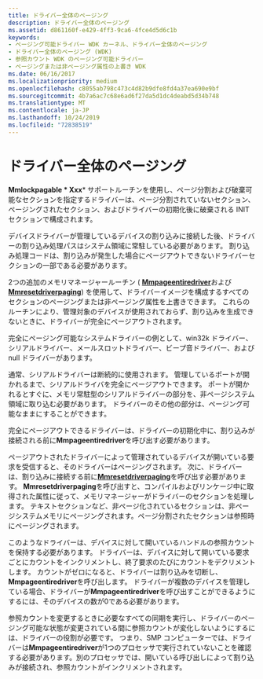 ```yaml
---
title: ドライバー全体のページング
description: ドライバー全体のページング
ms.assetid: d861160f-e429-4ff3-9ca6-4fce4d5d6c1b
keywords:
- ページング可能ドライバー WDK カーネル、ドライバー全体のページング
- ドライバー全体のページング (WDK)
- 参照カウント WDK のページング可能ドライバー
- ページングまたは非ページング属性の上書き WDK
ms.date: 06/16/2017
ms.localizationpriority: medium
ms.openlocfilehash: c8055ab798c473c4d82b9dfe8fd4a37ea690e9bf
ms.sourcegitcommit: 4b7a6ac7c68e6ad6f27da5d1dc4deabd5d34b748
ms.translationtype: MT
ms.contentlocale: ja-JP
ms.lasthandoff: 10/24/2019
ms.locfileid: "72838519"
---
```

# <a name="paging-an-entire-driver"></a>ドライバー全体のページング





**Mmlockpagable * Xxx*** サポートルーチンを使用し、ページ分割および破棄可能なセクションを指定するドライバーは、ページ分割されていないセクション、ページングされたセクション、およびドライバーの初期化後に破棄される INIT セクションで構成されます。

デバイスドライバーが管理しているデバイスの割り込みに接続した後、ドライバーの割り込み処理パスはシステム領域に常駐している必要があります。 割り込み処理コードは、割り込みが発生した場合にページアウトできないドライバーセクションの一部である必要があります。

2つの追加のメモリマネージャールーチン ( [**Mmpageentiredriver**](https://docs.microsoft.com/windows-hardware/drivers/ddi/wdm/nf-wdm-mmpageentiredriver)および[**Mmresetdriverpaging**](https://docs.microsoft.com/windows-hardware/drivers/ddi/wdm/nf-wdm-mmresetdriverpaging)) を使用して、ドライバーイメージを構成するすべてのセクションのページングまたは非ページング属性を上書きできます。 これらのルーチンにより、管理対象のデバイスが使用されておらず、割り込みを生成できないときに、ドライバーが完全にページアウトされます。

完全にページング可能なシステムドライバーの例として、win32k ドライバー、シリアルドライバー、メールスロットドライバー、ビープ音ドライバー、および null ドライバーがあります。

通常、シリアルドライバーは断続的に使用されます。 管理しているポートが開かれるまで、シリアルドライバを完全にページアウトできます。 ポートが開かれるとすぐに、メモリ常駐型のシリアルドライバーの部分を、非ページシステム領域に取り込む必要があります。 ドライバーのその他の部分は、ページング可能なままにすることができます。

完全にページアウトできるドライバーは、ドライバーの初期化中に、割り込みが接続される前に**Mmpageentiredriver**を呼び出す必要があります。

ページアウトされたドライバーによって管理されているデバイスが開いている要求を受信すると、そのドライバーはページングされます。 次に、ドライバーは、割り込みに接続する前に[**Mmresetdriverpaging**](https://docs.microsoft.com/windows-hardware/drivers/ddi/wdm/nf-wdm-mmresetdriverpaging)を呼び出す必要があります。 **Mmresetdriverpaging**を呼び出すと、コンパイルおよびリンケージ中に取得された属性に従って、メモリマネージャーがドライバーのセクションを処理します。 テキストセクションなど、非ページ化されているセクションは、非ページシステムメモリにページングされます。ページ分割されたセクションは参照時にページングされます。

このようなドライバーは、デバイスに対して開いているハンドルの参照カウントを保持する必要があります。 ドライバーは、デバイスに対して開いている要求ごとにカウントをインクリメントし、終了要求のたびにカウントをデクリメントします。 カウントがゼロになると、ドライバーは割り込みを切断し、 **Mmpageentiredriver**を呼び出します。 ドライバーが複数のデバイスを管理している場合、ドライバーが**Mmpageentiredriver**を呼び出すことができるようにするには、そのデバイスの数が0である必要があります。

参照カウントを変更するときに必要なすべての同期を実行し、ドライバーのページング可能な状態が変更されている間に参照カウントが変化しないようにするには、ドライバーの役割が必要です。 つまり、SMP コンピューターでは、ドライバーは**Mmpageentiredriver**が1つのプロセッサで実行されていないことを確認する必要があります。別のプロセッサでは、開いている呼び出しによって割り込みが接続され、参照カウントがインクリメントされます。

 

 




